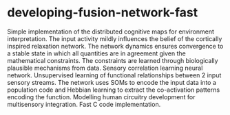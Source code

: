 # developing-fusion-network-fast
Simple implementation of the distributed cognitive maps for environment interpretation. The input activity mildly influences the belief of the cortically inspired relaxation network. The network dynamics ensures convergence to a stable state in which all quantities are in agreement given the mathematical constraints. The constraints are learned through biologically plausible mechanisms from data. Sensory correlation learning neural network. Unsupervised learning of functional relationships between 2 input sensory streams. The network uses SOMs to encode the input data into a population code and Hebbian learning to extract the co-activation patterns encoding the function. Modelling human circuitry development for multisensory integration. Fast C code implementation.
